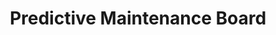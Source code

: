 ---
layout: article
title: Predictive Maintenance Board
description: 
  - This template is for maintenance. On the left side you find the times a machine is running without errors and in which period an error is expected. Below you can find current sensor data from the respective line, such as temperature or vibrations. On the right side there is a current list of today's audits or a list of upcoming checks.
lang: en
weight: 2000
isDraft: true
ref: Predictive-Maintenance-Board
category:
  - Recommended
  - Maintenance
  - Production
image: Predictive-Maintenance-Board.png
image_thumbnail: Predictive-Maintenance-Board_thumbnail.png
download: Predictive-Maintenance-Board.pbmx
overview_description:
overview_benefits:
overview_data_sources:
---